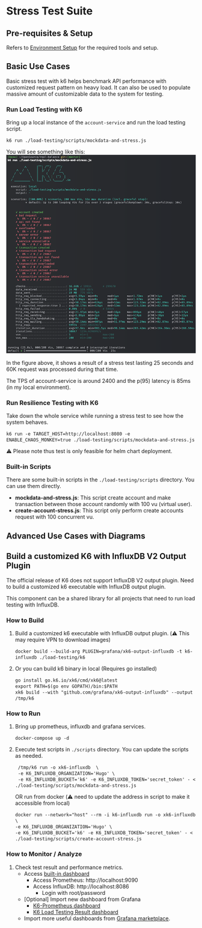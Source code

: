 # Stress Test Suite

## Pre-requisites & Setup

Refers to [Environment Setup](../docs/DevelopmentEnvironment.md) for the required tools and setup.

## Basic Use Cases

Basic stress test with k6 helps benchmark API performance with customized request pattern on heavy load.
It can also be used to populate massive amount of customizable data to the system for testing.

### Run Load Testing with K6

Bring up a local instance of the `account-service` and run the load testing script.

   ```shell
   k6 run ./load-testing/scripts/mockdata-and-stress.js
   ```

You will see something like this:
![benchmark](../docs/img/K6-Benchmark.png)

In the figure above, it shows a result of a stress test lasting 25 seconds and 60K request was processed during that time. 

The TPS of account-service is around 2400 and the p(95) latency is 85ms (in my local environment).

### Run Resilience Testing with K6

Take down the whole service while running a stress test to see how the system behaves.

   ```shell
   k6 run -e TARGET_HOST=http://localhost:8080 -e ENABLE_CHAOS_MONKEY=true ./load-testing/scripts/mockdata-and-stress.js
   ```

:warning: Please note thus test is only feasible for helm chart deployment. 

### Built-in Scripts

There are some built-in scripts in the `./load-testing/scripts` directory. You can use them directly.

* **mockdata-and-stress.js**: This script create account and make transaction between those account randomly with 100 vu (virtual user).
* **create-account-stress.js**: This script only perform create accounts request with 100 concurrent vu.

## Advanced Use Cases with Diagrams

## Build a customized K6 with InfluxDB V2 Output Plugin

The official release of K6 does not support InfluxDB V2 output plugin. 
Need to build a customized k6 executable with InfluxDB output plugin.

This component can be a shared library for all projects that need to run load testing with InfluxDB.

### How to Build

1. Build a customized k6 executable with InfluxDB output plugin. (:warning: This may require VPN to download images)
    ```shell
    docker build --build-arg PLUGIN=grafana/xk6-output-influxdb -t k6-influxdb ./load-testing/k6
    ```
1. Or you can build k6 binary in local (Requires go installed)
   ```shell
   go install go.k6.io/xk6/cmd/xk6@latest
   export PATH=$(go env GOPATH)/bin:$PATH
   xk6 build --with "github.com/grafana/xk6-output-influxdb" --output /tmp/k6
   ```

### How to Run

1. Bring up prometheus, influxdb and grafana services.
    ```shell
    docker-compose up -d
    ```
1. Execute test scripts in `./scripts` directory. You can update the scripts as needed.
   ```shell
    /tmp/k6 run -o xk6-influxdb  \
    -e K6_INFLUXDB_ORGANIZATION='Hugo' \
    -e K6_INFLUXDB_BUCKET='k6' -e K6_INFLUXDB_TOKEN='secret_token' - < ./load-testing/scripts/mockdata-and-stress.js
   ```
   OR run from docker (:warning: need to update the address in script to make it accessible from local)
   ```shell
   docker run --network="host" --rm -i k6-influxdb run -o xk6-influxdb \
   -e K6_INFLUXDB_ORGANIZATION='Hugo' \
   -e K6_INFLUXDB_BUCKET='k6' -e K6_INFLUXDB_TOKEN='secret_token' - < ./load-testing/scripts/create-account-stress.js
   ```

### How to Monitor / Analyze

1. Check test result and performance metrics.
   * Access [built-in dashboard](http://localhost:3000/d/dba00ead-0f0a-4c1d-a3f6-505d886ab946/k6-built-in-load-testing-results?orgId=1&refresh=5s)
      * Access Prometheus: http://localhost:9090
      * Access InfluxDB: http://localhost:8086
        * Login with root/password
   * [Optional] Import new dashboard from Grafana
     * [K6-Prometheus dashboard](https://grafana.com/grafana/dashboards/19665-k6-prometheus/)
     * [K6 Load Testing Result dashboard](https://grafana.com/grafana/dashboards/2587-k6-load-testing-results/)
   * Import more useful dashboards from [Grafana marketplace](https://grafana.com/grafana/dashboards/).
